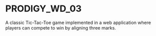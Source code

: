 # PRODIGY_WD_03
A classic Tic-Tac-Toe game implemented in a web application where players can compete to win by aligning three marks.
